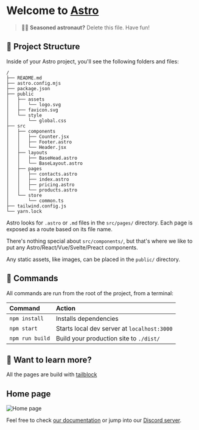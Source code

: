 # Welcome to [Astro](https://astro.build)

> 🧑‍🚀 **Seasoned astronaut?** Delete this file. Have fun!

## 🚀 Project Structure

Inside of your Astro project, you'll see the following folders and files:

```
/
├── README.md
├── astro.config.mjs
├── package.json
├── public
│   ├── assets
│   │   └── logo.svg
│   ├── favicon.svg
│   └── style
│       └── global.css
├── src
│   ├── components
│   │   ├── Counter.jsx
│   │   ├── Footer.astro
│   │   └── Header.jsx
│   ├── layouts
│   │   ├── BaseHead.astro
│   │   └── BaseLayout.astro
│   ├── pages
│   │   ├── contacts.astro
│   │   ├── index.astro
│   │   ├── pricing.astro
│   │   └── products.astro
│   └── store
│       └── common.ts
├── tailwind.config.js
└── yarn.lock
```

Astro looks for `.astro` or `.md` files in the `src/pages/` directory. Each page is exposed as a route based on its file name.

There's nothing special about `src/components/`, but that's where we like to put any Astro/React/Vue/Svelte/Preact components.

Any static assets, like images, can be placed in the `public/` directory.

## 🧞 Commands

All commands are run from the root of the project, from a terminal:

| Command         | Action                                      |
|:----------------|:--------------------------------------------|
| `npm install`   | Installs dependencies                       |
| `npm start`     | Starts local dev server at `localhost:3000` |
| `npm run build` | Build your production site to `./dist/`     |

## 👀 Want to learn more?

All the pages are build with [tailblock](https://tailblocks.cc/)

## Home page

![Home page](../main/screens/home.png)


Feel free to check [our documentation](https://github.com/snowpackjs/astro) or jump into our [Discord server](https://astro.build/chat).
